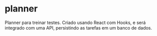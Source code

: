# planner
Planner para treinar testes. Criado usando React com Hooks, e será integrado com uma API, persistindo as tarefas em um banco de dados.
